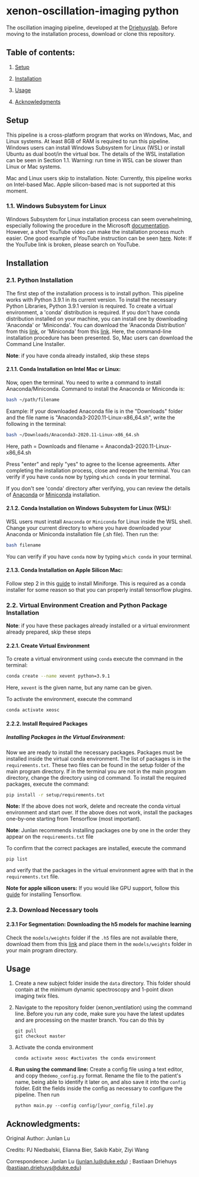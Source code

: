 # xenon-oscillation-imaging python

The oscillation imaging pipeline, developed at the [Driehuyslab](https://sites.duke.edu/driehuyslab/). Before moving to the installation process, download or clone this repository.

## Table of contents:

1. [Setup](#setup)

2. [Installation](#installation)

3. [Usage](#Usage)

4. [Acknowledgments](#acknowledgements)


## Setup

This pipeline is a cross-platform program that works on Windows, Mac, and Linux systems. At least 8GB of RAM is required to run this pipeline. Windows users can install Windows Subsystem for Linux (WSL) or install Ubuntu as dual boot/in the virtual box. The details of the WSL installation can be seen in Section 1.1. Warning: run time in WSL can be slower than Linux or Mac systems.

Mac and Linux users skip to installation.  Note: Currently, this pipeline works on Intel-based Mac. Apple silicon-based mac is not supported at this moment.

### 1.1. Windows Subsystem for Linux
Windows Subsystem for Linux installation process can seem overwhelming, especially following the procedure in the Microsoft [documentation](https://docs.microsoft.com/en-us/windows/wsl/install-win10). However, a short YouTube video can make the installation process much easier. One good example of YouTube instruction can be seen [here](https://www.youtube.com/watch?v=X-DHaQLrBi8&t=385s&ab_channel=ProgrammingKnowledge2ProgrammingKnowledge2). Note: If the YouTube link is broken, please search on YouTube.

## Installation
### 2.1. Python Installation
The first step of the installation process is to install python. This pipeline works with Python 3.9.1 in its current version. To install the necessary Python Libraries, Python 3.9.1 version is required. To create a virtual environment, a 'conda' distribution is required. If you don't have conda distribution installed on your machine, you can install one by downloading 'Anaconda' or 'Miniconda'. You can download the 'Anaconda Distribution' from this [link](https://www.anaconda.com/products/individual), or 'Miniconda' from this [link](https://docs.conda.io/en/latest/miniconda.html). Here, the command-line installation procedure has been presented. So, Mac users can download the Command Line Installer.

**Note**: if you have conda already installed, skip these steps

#### 2.1.1. Conda Installation on Intel Mac or Linux:
Now, open the terminal. You need to write a command to install Anaconda/Miniconda. Command to install the Anaconda or Miniconda is:

```bash
bash ~/path/filename
```
Example: If your downloaded Anaconda file is in the "Downloads" folder and the file name is "Anaconda3-2020.11-Linux-x86_64.sh", write the following in the terminal:

```bash
bash ~/Downloads/Anaconda3-2020.11-Linux-x86_64.sh
```
Here, path = Downloads and filename = Anaconda3-2020.11-Linux-x86_64.sh

Press "enter" and reply "yes" to agree to the license agreements. After completing the installation process, close and reopen the terminal. You can verify if you have `conda` now by typing `which conda` in your terminal.

If you don't see 'conda' directory after verifying, you can review the details of [Anaconda](https://docs.anaconda.com/anaconda/install/linux/) or [Miniconda](https://docs.conda.io/projects/conda/en/latest/user-guide/install/linux.html) installation.

#### 2.1.2. Conda Installation on Windows Subsystem for Linux (WSL):
WSL users must install `Anaconda` or `Miniconda` for Linux inside the WSL shell. Change your current directory to where you have downloaded your Anaconda or Miniconda installation file (.sh file).  Then run the:
```bash
bash filename
```
You can verify if you have `conda` now by typing `which conda` in your terminal.

#### 2.1.3. Conda Installation on Apple Silicon Mac:

Follow step 2 in this [guide](https://caffeinedev.medium.com/how-to-install-tensorflow-on-m1-mac-8e9b91d93706) to install Miniforge. This is required as a conda installer for some reason so that you can properly install tensorflow plugins.

### 2.2. Virtual Environment Creation and Python Package Installation

**Note**: if you have these packages already installed or a virtual environment already prepared, skip these steps

#### 2.2.1. Create Virtual Environment  
To create a virtual environment using `conda` execute the command in the terminal:

```bash
conda create --name xevent python=3.9.1
```
Here, `xevent` is the given name, but any name can be given. 

To activate the environment, execute the command

```bash
conda activate xeosc
```

#### 2.2.2. Install Required Packages
##### Installing Packages in the Virtual Environment:
Now we are ready to install the necessary packages. Packages must be installed inside the virtual conda environment. The list of packages is in the `requirements.txt`. These two files can be found in the setup folder of the main program directory. If in the terminal you are not in the main program directory, change the directory using cd command. To install the required packages, execute the command:

```bash
pip install -r setup/requirements.txt
```

**Note:** If the above does not work, delete and recreate the conda virtual environment and start over. If the above does not work, install the packages one-by-one starting from Tensorflow (most important).

**Note**: Junlan recommends installing packages one by one in the order they appear on the `requirements.txt` file

To confirm that the correct packages are installed, execute the command

```
pip list
```
and verify that the packages in the virtual environment agree with that in the `requirements.txt` file. 

**Note for apple silicon users:** If you would like GPU support, follow this [guide](https://towardsdatascience.com/installing-tensorflow-and-jupyter-notebook-on-apple-silicon-macs-d30b14c74a08) for installing Tensorflow.

### 2.3. Download Necessary tools
#### 2.3.1 For Segmentation: Downloading the h5 models for machine learning
Check the `models/weights` folder if the `.h5` files are not available there, download them from this [link](https://drive.google.com/drive/folders/1gcwT14_6Tl_2zkLZ_MHsm-pAYHXWtVOA?usp=sharing) and place them in the `models/weights` folder in your main program directory.

## Usage

1. Create a new subject folder inside the `data` directory. This folder should contain at the minimum dynamic spectroscopy and 1-point dixon imaging twix files.


3. Navigate to the repository folder (xenon_ventilation) using the command line. Before you run any code, make sure you have the latest updates and are processing on the master branch. You can do this by

   ```shell
   git pull
   git checkout master
   ```

4. Activate the conda environment

   ```shell
   conda activate xeosc #activates the conda environment
   ```

5. **Run using the command line:** Create a config file using a text editor, and copy  the`demo_config.py` format. Rename the file to the patient's name, being able to identify it later on, and also save it into the `config` folder. Edit the fields inside the config as necessary to configure the pipeline. Then run

   ```shell
   python main.py --config config/[your_config_file].py
   ```



## Acknowledgments:

Original Author: Junlan Lu

Credits: PJ Niedbalski, Elianna Bier, Sakib Kabir, Ziyi Wang

Correspondence: Junlan Lu (junlan.lu@duke.edu) ; Bastiaan Driehuys (bastiaan.driehuys@duke.edu)